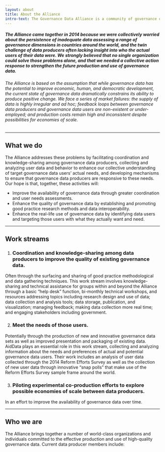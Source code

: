 ```yaml
---
layout: about
title: About the Alliance
intro-text: The Governance Data Alliance is a community of governance data producers, users, and funders committed to the effective production and use of high-quality data to advance democratic governance reforms in countries.
---
```


##### The Alliance came together in 2014 because we were collectively worried about the persistence of inadequate data assessing a range of governance dimensions in countries around the world, and the twin challenge of data producers often lacking insight into who the actual users of their data were. We strongly believed that no single organization could solve those problems alone, and that we needed a collective action response to strengthen the future production and use of governance data.

###### The Alliance is based on the assumption that while governance data has the potential to improve economic, human, and democratic development, the current state of governance data dramatically constrains its ability to produce positive change. We face a series of market failures: the supply of data is highly irregular and ad hoc; feedback loops between governance data producers and governance data users are non-existent or under-employed; and production costs remain high and inconsistent despite possibilities for economies of scale.

___

## What we do
The Alliance addresses these problems by facilitating coordination and knowledge-sharing among governance data producers, collecting and analyzing user data and behavior to enhance our collective understanding of target governance data users’ actual needs, and developing mechanisms to ensure that governance data producers are responsive to these needs. Our hope is that, together, these activities will:

* Improve the availability of governance data through greater coordination and user needs assessments.
* Enhance the quality of governance data by establishing and promoting good practice research methods and data interoperability.
* Enhance the real-life use of governance data by identifying data users and targeting those users with what they actually want and need.

___

## Work streams
1. ### Coordination and knowledge-sharing among data producers to improve the quality of existing governance data.
Often through the surfacing and sharing of good practice methodological and data gathering techniques. This work stream involves knowledge-sharing and technical assistance for groups within and beyond the Alliance through a basic “help desk” function, bi-monthly technical workshops, and resources addressing topics including research design and use of data; data collection and analysis tools; data storage, publication, and visualization; managing feedback; making data collection more real time; and engaging stakeholders including government.

2. ### Meet the needs of those users.
Potentially through the production of new and innovative governance data sets as well as improved presentation and packaging of existing data. AidData plays an essential role in this work stream, collecting and analyzing information about the needs and preferences of actual and potential governance data users. Their work includes an analysis of user data collected through the 2014 Reform Efforts Survey as well as the collection of new user data through innovative “snap polls” that make use of the Reform Efforts Survey sample frame around the world.

3. ### Piloting experimental co-production efforts to explore possible economies of scale between data producers.
In an effort to improve the availability of governance data over time.

___

## Who we are
The Alliance brings together a number of world-class organizations and individuals committed to the effective production and use of high-quality governance data. Current data producer members include: